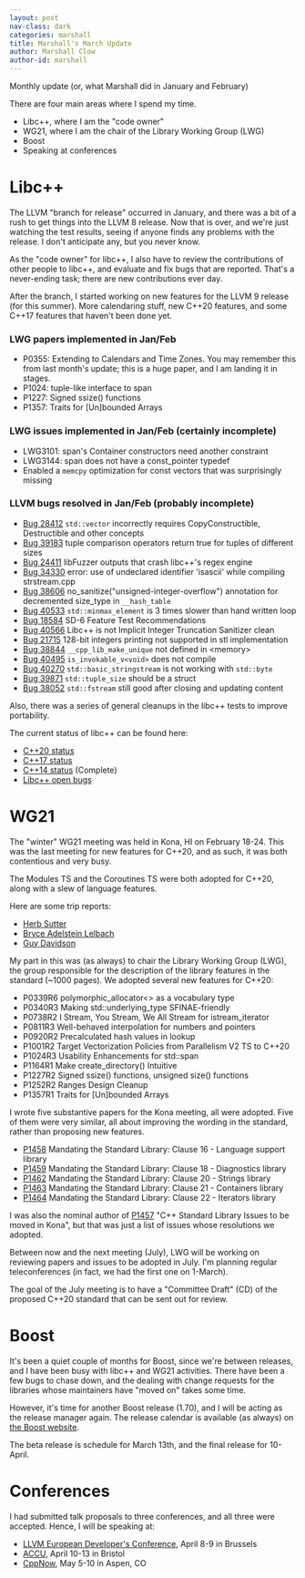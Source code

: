 ```yaml
---
layout: post
nav-class: dark
categories: marshall
title: Marshall's March Update
author: Marshall Clow
author-id: marshall
---
```


Monthly update (or, what Marshall did in January and February)

There are four main areas where I spend my time.

* Libc++, where I am the "code owner"
* WG21, where I am the chair of the Library Working Group (LWG)
* Boost
* Speaking at conferences

# Libc++

The LLVM "branch for release" occurred in January, and there was a bit of a rush to get things into the LLVM 8 release. Now that is over, and we're just watching the test results, seeing if anyone finds any problems with the release. I don't anticipate any, but you never know.

As the "code owner" for libc++, I also have to review the contributions of other people to libc++, and evaluate and fix bugs that are reported. That's a never-ending task; there are new contributions ever day.

After the branch, I started working on new features for the LLVM 9 release (for this summer). More calendaring stuff, new C++20 features, and some C++17 features that haven't been done yet.

### LWG papers implemented in Jan/Feb

* P0355: Extending <chrono> to Calendars and Time Zones. You may remember this from last month's update; this is a huge paper, and I am landing it in stages.
* P1024: tuple-like interface to span
* P1227: Signed ssize() functions
* P1357: Traits for [Un]bounded Arrays

### LWG issues implemented in Jan/Feb (certainly incomplete)

* LWG3101: span's Container constructors need another constraint
* LWG3144: span does not have a const_pointer typedef
* Enabled a `memcpy` optimization for const vectors that was surprisingly missing

### LLVM bugs resolved in Jan/Feb (probably incomplete)

* [Bug 28412](https://llvm.org/PR28412) `std::vector` incorrectly requires CopyConstructible, Destructible and other concepts
* [Bug 39183](https://llvm.org/PR39183) tuple comparison operators return true for tuples of different sizes
* [Bug 24411](https://llvm.org/PR24411) libFuzzer outputs that crash libc++'s regex engine
* [Bug 34330](https://llvm.org/PR34330) error: use of undeclared identifier 'isascii' while compiling strstream.cpp
* [Bug 38606](https://llvm.org/PR38606) no_sanitize("unsigned-integer-overflow") annotation for decremented size_type in `__hash_table`
* [Bug 40533](https://llvm.org/PR40533) `std::minmax_element` is 3 times slower than hand written loop
* [Bug 18584](https://llvm.org/PR18584) SD-6 Feature Test Recommendations
* [Bug 40566](https://llvm.org/PR40566) Libc++ is not Implicit Integer Truncation Sanitizer clean
* [Bug 21715](https://llvm.org/PR21715) 128-bit integers printing not supported in stl implementation
* [Bug 38844](https://llvm.org/PR38844) `__cpp_lib_make_unique` not defined in &lt;memory&gt;
* [Bug 40495](https://llvm.org/PR40495) `is_invokable_v<void>` does not compile
* [Bug 40270](https://llvm.org/PR40270) `std::basic_stringstream` is not working with `std::byte`
* [Bug 39871](https://llvm.org/PR39871) `std::tuple_size` should be a struct
* [Bug 38052](https://llvm.org/PR38052) `std::fstream` still good after closing and updating content

Also, there was a series of general cleanups in the libc++ tests to improve portability.


The current status of libc++ can be found here:
* [C++20 status](https://libcxx.llvm.org/cxx2a_status.html)
* [C++17 status](https://libcxx.llvm.org/cxx1z_status.html)
* [C++14 status](https://libcxx.llvm.org/cxx1y_status.html) (Complete)
* [Libc++ open bugs](https://bugs.llvm.org/buglist.cgi?bug_status=__open__&product=libc%2B%2B)



# WG21

The "winter" WG21 meeting was held in Kona, HI on February 18-24. This was the last meeting for new features for C++20, and as such, it was both contentious and very busy.

The Modules TS and the Coroutines TS were both adopted for C++20, along with a slew of language features.

Here are some trip reports:
* [Herb Sutter](https://herbsutter.com/2019/02/23/trip-report-winter-iso-c-standards-meeting-kona/)
* [Bryce Adelstein Lelbach](https://www.reddit.com/r/cpp/comments/au0c4x/201902_kona_iso_c_committee_trip_report_c20/)
* [Guy Davidson](https://hatcat.com/?p=69)


My part in this was (as always) to chair the Library Working Group (LWG), the group responsible for the description of the library features in the standard (~1000 pages).
We adopted several new features for C++20:

* P0339R6 polymorphic_allocator<> as a vocabulary type
* P0340R3 Making std::underlying\_type SFINAE-friendly
* P0738R2 I Stream, You Stream, We All Stream for istream_iterator
* P0811R3 Well-behaved interpolation for numbers and pointers
* P0920R2 Precalculated hash values in lookup
* P1001R2 Target Vectorization Policies from Parallelism V2 TS to C++20
* P1024R3 Usability Enhancements for std::span
* P1164R1 Make create_directory() Intuitive
* P1227R2 Signed ssize() functions, unsigned size() functions
* P1252R2 Ranges Design Cleanup
* P1357R1 Traits for [Un]bounded Arrays	

I wrote five substantive papers for the Kona meeting, all were adopted. Five of them were very similar, all about improving the wording in the standard, rather than proposing new features.

* [P1458](https://wg21.link/P1458) Mandating the Standard Library: Clause 16 - Language support library
* [P1459](https://wg21.link/P1459) Mandating the Standard Library: Clause 18 - Diagnostics library
* [P1462](https://wg21.link/P1462) Mandating the Standard Library: Clause 20 - Strings library
* [P1463](https://wg21.link/P1463) Mandating the Standard Library: Clause 21 - Containers library
* [P1464](https://wg21.link/P1464) Mandating the Standard Library: Clause 22 - Iterators library

I was also the nominal author of [P1457](https://wg21.link/P1457) "C++ Standard Library Issues to be moved in Kona", but that was just a list of issues whose resolutions we adopted.

Between now and the next meeting (July), LWG will be working on reviewing papers and issues to be adopted in July. I'm planning regular teleconferences (in fact, we had the first one on 1-March). 

The goal of the July meeting is to have a "Committee Draft" (CD) of the proposed C++20 standard that can be sent out for review. 


# Boost

It's been a quiet couple of months for Boost, since we're between releases, and I have been busy with libc++ and WG21 activities. There have been a few bugs to chase down, and the dealing with change requests for the libraries whose maintainers have "moved on" takes some time.

However, it's time for another Boost release (1.70), and I will be acting as the release manager again. The release calendar is available (as always) on [the Boost website](https://www.boost.org/development). 

The beta release is schedule for March 13th, and the final release for 10-April.

# Conferences

I had submitted talk proposals to three conferences, and all three were accepted. Hence, I will be speaking at:

* [LLVM European Developer's Conference](https://llvm.org/devmtg/2019-04), April 8-9 in Brussels
* [ACCU](https://conference.accu.org), April 10-13 in Bristol
* [CppNow](http://www.cppnow.org), May 5-10 in Aspen, CO


